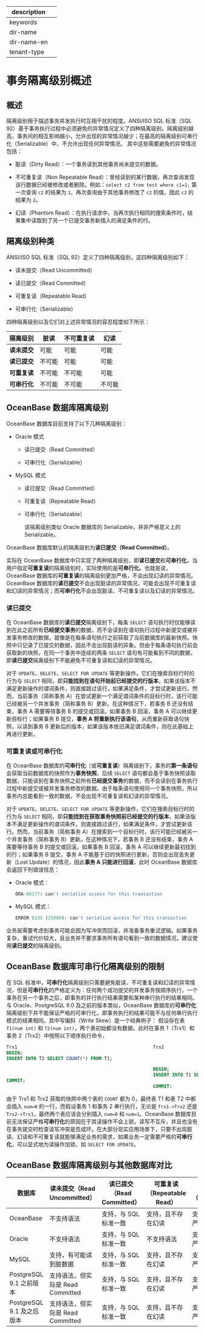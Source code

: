 |description||
|---|---|
|keywords||
|dir-name||
|dir-name-en||
|tenant-type||

# 事务隔离级别概述

## 概述

隔离级别用于描述事务并发执行时互相干扰的程度。ANSI/ISO SQL 标准（SQL 92）基于事务执行过程中必须避免的异常情况定义了四种隔离级别，隔离级别越高，事务间的相互影响越小，允许出现的异常情况越少；在最高的隔离级别可串行化（Serializable）中，不允许出现任何异常情况。
其中这些需要避免的异常情况包括：

* 脏读（Dirty Read）：一个事务读到其他事务尚未提交的数据。

* 不可重复读（Non Repeatable Read）：曾经读到的某行数据，再次查询发现该行数据已经被修改或者删除。例如：`select c2 from test where c1=1;` 第一次查询 `c2` 的结果为 `1`，再次查询由于其他事务修改了 `c2` 的值，因此 `c2` 的结果为 `2`。

* 幻读（Phantom Read）：在执行请求中，当再次执行相同的搜索条件时，结果集中读取到了另一个已提交事务新插入的满足条件的行。

## 隔离级别种类

ANSI/ISO SQL 标准（SQL 92）定义了四种隔离级别，这四种隔离级别如下：

* 读未提交（Read Uncommitted）

* 读已提交（Read Committed）

* 可重复读（Repeatable Read）

* 可串行化（Serializable）

四种隔离级别以及它们对上述异常情况的容忍程度如下所示：

|   隔离级别   | 脏读 | 不可重复读 | 幻读 |
|----------|----|-------|----|
| **读未提交** | 可能 | 可能    | 可能 |
| **读已提交** | 不可能 | 可能    | 可能 |
| **可重复读** | 不可能 | 不可能    | 可能 |
| **可串行化** | 不可能 | 不可能    | 不可能 |

## OceanBase 数据库隔离级别

OceanBase 数据库目前支持了以下几种隔离级别：

* Oracle 模式

  * 读已提交（Read Committed）

  * 可串行化（Serializable）

* MySQL 模式

  * 读已提交（Read Committed）

  * 可重复读（Repeatable Read）

  * 可串行化（Serializable）

    该隔离级别类似 Oracle 数据库的 Serializable，并非严格意义上的 Serializable。

OceanBase 数据库默认的隔离级别为**读已提交（Read Committed）**。

实际在 OceanBase 数据库中只实现了两种隔离级别，即**读已提交**和**可串行化**，当用户指定**可重复读**的隔离级别时，实际使用的是**可串行化**。也就是说，OceanBase 数据库的**可重复读**的隔离级别更加严格，不会出现幻读的异常情况。OceanBase 数据库的**读已提交**不会出现脏读的异常情况，可能会出现不可重复读和幻读的异常情况；而**可串行化**不会出现脏读、不可重复读以及幻读的异常情况。

### 读已提交

在 OceanBase 数据库的**读已提交**隔离级别下，每条 `SELECT` 语句执行时仅能够读到在此之前所有**已经提交事务**的数据，而不会读到在语句执行过程中新提交或被并发事务修改的数据，就像是在每条语句执行之前获取了当前数据库的最新快照。快照中只记录了已提交的数据，因此不会出现脏读的异象。但由于每条语句执行前会获取新的快照，在同一个事务中连续的两条 `SELECT` 语句有可能看到不同的数据，即**读已提交**隔离级别下不能避免不可重复读和幻读的异常情况。

对于 `UPDATE`、`DELETE`、`SELECT FOR UPDATE` 等更新操作，它们在搜索目标行时的行为与 `SELECT` 相同，即**只能找到在语句开始前已经提交的行版本**，如果该版本不满足更新操作的谓词条件，则直接跳过该行，如果满足条件，才尝试更新该行。然而，当前事务（简称事务 A）在尝试更新一个满足谓词条件的目标行时，该行可能已经被另一个并发事务（简称事务 B）更新。在这种情况下，若事务 B 还没有结束，事务 A 需要等待事务 B 的提交或回滚。如果事务 B 回滚，事务 A 可以继续更新目标行；如果事务 B 提交，**事务 A 将重新执行该语句**，从而重新获取语句快照，以读到事务 B 更新后的版本，如果该版本依旧满足谓词条件，则在此基础上再进行更新。

### 可重复读或可串行化

在 OceanBase 数据库的**可串行化**（或**可重复读**）隔离级别下，事务的**第一条语句**会获取当前数据库的快照作为**事务快照**，后续 `SELECT` 语句都会基于事务快照读取数据，只能读到在事务快照之前所有**已经提交事务**的数据，而不会读到在事务执行过程中新提交或被并发事务修改的数据。由于每条语句使用同一个事务快照，所以事务内总能看到一致的数据，不会出现不可重复读和幻读的异常情况。

对于 `UPDATE`、`DELETE`、`SELECT FOR UPDATE` 等更新操作，它们在搜索目标行时的行为与 `SELECT` 相同，即**只能找到在获取事务快照前已经提交的行版本**，如果该版本不满足更新操作的谓词条件，则直接跳过该行，如果满足条件，才尝试更新该行。然而，当前事务（简称事务 A）在搜索到一个目标行时，该行可能已经被另一个并发事务（简称事务 B）更新。在这种情况下，若事务 B 还没有结束，事务 A 需要等待事务 B 的提交或回滚。如果事务 B 回滚，事务 A 可以继续更新最初找到的行；如果事务 B 提交，事务 A 不能基于旧的快照进行更新，否则会出现丢失更新（Lost Update）的情况，因此**事务 A 只能进行回滚**，此时 OceanBase 数据库会返回下列错误信息：

* Oracle 模式：

  ```sql
  ORA-08177: can't serialize access for this transaction
  ```

* MySQL 模式：

  ```sql
  ERROR 6235 (25000): can't serialize access for this transaction
  ```

业务层需要考虑到事务可能会因为写冲突而回滚，并准备事务重试逻辑。如果事务复杂，重试代价较大，且业务并不要求事务所有语句看到一致的数据情况，建议使用**读已提交**的隔离级别。

## OceanBase 数据库可串行化隔离级别的限制

在 SQL 标准中，**可串行化**隔离级别只需要避免脏读、不可重复读和幻读的异常情况，但是**可串行化**的严格定义为：任何两个成功提交的并发事务按顺序执行，一个事务在另一个事务之后，即事务的并行执行结果需要和某种串行执行的结果相同。与 Oracle、PostgreSQL 9.0 及之前的版本类似，OceanBase 数据库的**可串行化**隔离级别下并不能保证严格的可串行化，即事务执行的结果可能不与任何串行执行模式的结果相同。其中写偏斜（Write Skew）是一个经典例子：
假设存在表 `T1(num int)` 和 `T2(num int)`，两个表初始都没有数据。此时在事务 1（Trx1）和事务 2（Trx2）中按照以下顺序执行命令，

```sql
Trx1                                                  Trx2
BEGIN;
INSERT INTO T2 SELECT COUNT(*) FROM T1;

                                                      BEGIN;
                                                      INSERT INTO T1 SELECT COUNT(*) FROM T2;
COMMIT;
                                                      COMMIT:
```

由于 Trx1 和 Trx2 获取的快照中两个表的 `COUNT` 都为 0，最终表 T1 和表 T2 中都会插入 `num=0` 的一行，而假设事务 1 和事务 2 串行执行，无论是 `Trx1->Trx2` 还是 `Trx2->Trx1`，最终两个表应该会分别插入 `num=0` 和 `num=1`。OceanBase 数据库目前无法保证严格**可串行化**的原因在于其读操作不会上锁，读写不互斥，并且也没有在事务提交时检查读写冲突是否成环。在大部分现实应用场景下，只要不出现脏读、幻读和不可重复读就能够满足业务的需求，如果业务一定需要严格的**可串行化**，可以显式地为读操作加锁，如 `SELECT FOR UPDATE`。

## OceanBase 数据库隔离级别与其他数据库对比

| 数据库 | 读未提交（Read Uncommitted） | 读已提交（Read Committed） | 可重复读（Repeatable Read） | 可串行化（Serializable） |
| --- | --- | --- | --- | --- |
| OceanBase | 不支持语法 | 支持，与 SQL 标准一致 | 支持，且不存在幻读 | 支持，但不保证严格可串行化 |
| Oracle | 不支持语法 | 支持，与 SQL 标准一致 | 不支持语法 | 支持，但不保证严格可串行化 |
| MySQL | 支持，有可能读到脏数据 | 支持，与 SQL 标准一致 | 支持，且不存在幻读 | 支持，可以保证严格可串行化 |
| PostgreSQL 9.1 之前版本 | 支持语法，但实际是 Read Committed | 支持，与 SQL 标准一致 | 支持，且不存在幻读 | 支持，但不保证严格可串行化 |
| PostgreSQL 9.1 及之后版本 | 支持语法，但实际是 Read Committed | 支持，与 SQL 标准一致 | 支持，且不存在幻读 | 支持，可以保证严格可串行化 |
